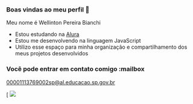 ### Boas vindas ao meu perfil 💙

Meu nome é Wellinton Pereira Bianchi

- Estou estudando na [Alura](https://www.alura.com.br)
- Estou me desenvolvendo na linguagem JavaScript
- Utilizo esse espaço para minha organização e compartilhamento dos meus projetos desenvolvidos

### Você pode entrar em contato comigo :mailbox

00001113769002sp@al.educacao.sp.gov.br

[
![](https://tenor.com/pt-BR/view/smirk-dinosaurs-jim-henson-muppetwiki-muppet-wiki-gif-10951398133467140007](https://tenor.com/pt-BR/view/smirk-dinosaurs-jim-henson-muppetwiki-muppet-wiki-gif-10951398133467140007))
